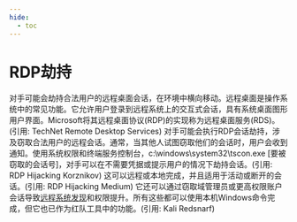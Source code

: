 ```yaml
---
hide:
  - toc
---
```


# RDP劫持

对手可能会劫持合法用户的远程桌面会话，在环境中横向移动。远程桌面是操作系统中的常见功能。它允许用户登录到远程系统上的交互式会话，具有系统桌面图形用户界面。Microsoft将其远程桌面协议(RDP)的实现称为远程桌面服务(RDS)。(引用: TechNet Remote Desktop Services)  对手可能会执行RDP会话劫持，涉及窃取合法用户的远程会话。通常，当其他人试图窃取他们的会话时，用户会收到通知。使用系统权限和终端服务控制台，c:\windows\system32\tscon.exe [要被窃取的会话号]，对手可以在不需要凭据或提示用户的情况下劫持会话。(引用: RDP Hijacking Korznikov) 这可以远程或本地完成，并且适用于活动或断开的会话。(引用: RDP Hijacking Medium) 它还可以通过窃取域管理员或更高权限账户会话导致[远程系统发现](https://attack.mitre.org/techniques/T1018)和权限提升。所有这些都可以使用本机Windows命令完成，但它也已作为红队工具中的功能。(引用: Kali Redsnarf)
